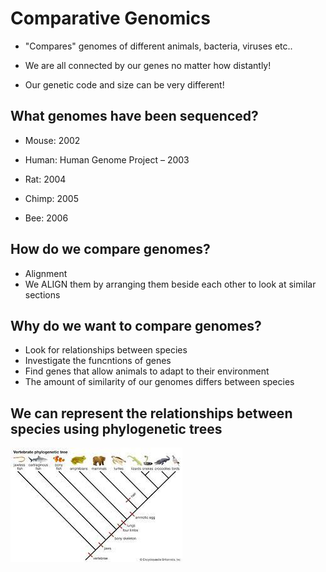 # Comparative Genomics
- "Compares" genomes of different animals, bacteria, viruses etc..

- We are all connected by our genes no matter how distantly!

- Our genetic code and size can be very different! 

## What genomes have been sequenced?
- Mouse: 2002

- Human: Human Genome Project – 2003

- Rat: 2004

- Chimp: 2005

- Bee: 2006

## How do we compare genomes?
- Alignment
- We ALIGN them by arranging them beside each other to look at similar sections

## Why do we want to compare genomes?

- Look for relationships between species
- Investigate the funcntions of genes
- Find genes that allow animals to adapt to their environment
- The amount of similarity of our genomes differs between species


## We can represent the relationships between species using phylogenetic trees
![](images/tree.jpeg)
